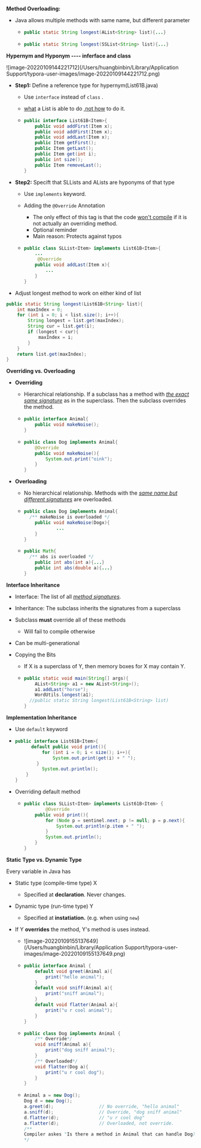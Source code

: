 **Method Overloading:**

- Java allows multiple methods with same name, but different parameter

  - ```java
    public static String longest(AList<String> list){...}
    ```

  - ```java
    public static String longest(SSList<String> list){...}
    ```



**Hypernym and Hyponym ---- inferface and class**

![image-20220109144221712](/Users/huangbinbin/Library/Application Support/typora-user-images/image-20220109144221712.png)

- **Step1:** Define a reference type for hypernym(List61B.java)

  - Use `interface` instead of `class` . 

  - <u>what</u> a List is able to do ,<u>not how</u> to do it.

  - ```java
    public interface List61B<Item>{
      	public void addFirst(Item x);
      	public void addFirst(Item x);
        public void addLast(Item x);
        public Item getFirst();
        public Item getLast();
        public Item get(int i);
        public int size();
        public Item removeLast();
    }
    ```

    

- **Step2:** Specift that SLLists and ALists are hyponyms of that type 

  - Use `implements` keyword.

  - Adding the `@Override` Annotation

    - The only effect of this tag is that the code <u>won't compile</u> if it is not actually an overriding method.
    - Optional reminder
    - Main reason: Protects against typos

  - ```java
    public class SLList<Item> implements List61B<Item>{
      	...
         @Override
        public void addLast(Item x){
        	...
      	}
    }
    ```

- Adjust longest method to work on either kind of list

```java
public static String longest(List61B<String> list){
  	int maxIndex = 0;
  	for (int i = 0; i < list.size(); i++){
      	String longest = list.get(maxIndex);
      	String cur = list.get(i);
      	if (longest < cur){
          	maxIndex = i;
        }
    }
  	return list.get(maxIndex);
}
```



**Overriding vs. Overloading**

- **Overriding**

  - Hierarchical relationship. If a subclass has a method with <u>*the exact same signature*</u> as in the superclass.  Then the subclass overrides the method.

  - ```java
    public interface Animal{
      	public void makeNoise();
    }
    ```

  - ```java
    public class Dog implements Animal{
      	@Override
      	public void makeNoise(){
          	System.out.print("oink");
        }
    }
    ```

- **Overloading**

  - No hierarchical relationship. Methods with the *<u>same name but different signatures</u>* are overloaded.

  - ```java
    public class Dog implements Animal{
      /** makeNoise is overloaded */
      	public void makeNoise(Dogx){
        		...
      	}
    }
    ```

  - ```java
    public Math{
      /** abs is overloaded */
      	public int abs(int a){...}
      	public int abs(double a){...}
    }
    ```



**Interface Inheritance** 

- Interface: The list of all <u>*method signatures*</u>.

- Inheritance: The subclass inherits the signatures from a superclass

- Subclass **must** override all of these methods 

  - Will fail to compile otherwise

- Can be multi-generational

- Copying the Bits

  - If X is a superclass of Y, then memory boxes for X may contain Y. 

  - ```java
    public static void main(String[] args){
      	AList<String> a1 = new AList<String>();
      	a1.addLast("horse");
      	WordUtils.longest(a1); 
      //public static String longest(List61B<String> list)
    }
    ```



**Implementation Inheritance**

- Use `default` keyword 

- ```java
  public interface List61B<Item>{
    	default public void print(){
        	for (int i = 0; i < size(); i++){
            	System.out.print(get(i) + " ");
          }
        	System.out.println();
      }
  }
  ```

- Overriding default method

  - ```java
    public class SLList<Item> implements List61B<Item> {
    		@Override
      	public void print(){
          	for (Node p = sentinel.next; p != null; p = p.next){
              	System.out.println(p.item + " ");
            }
          	System.out.println();     
        }
    }
    ```



**Static Type vs. Dynamic Type**

Every variable in Java has 

- Static type (compile-time type) X

  - Specified at **declaration**. Never changes.

- Dynamic type (run-time type) Y

  - Specified at **instatiation.** (e.g. when using `new`)

- If Y **overrides** the method, Y's method is uses instead.

  - ![image-20220109155137649](/Users/huangbinbin/Library/Application Support/typora-user-images/image-20220109155137649.png)

  - ```java
    public interface Animal {
      	default void greet(Animal a){
          	print("hello animal");
        }
      	default void sniff(Animal a){
          	print("sniff animal");
        }
      	default void flatter(Animal a){
          	print("u r cool animal");
        }
    }
    ```

  - ```java
    public class Dog implements Animal {
      	/** Override*/
      	void sniff(Animal a){
          	print("dog sniff animal");
        }
      	/** Overloaded*/
      	void flatter(Dog a){
          	print("u r cool dog");
        }
    }
    ```

  - ```java
    Animal a = new Dog();
    Dog d = new Dog();
    a.greet(d);					// No override, "hello animal"
    a.sniff(d);					// Override, "dog sniff animal"
    d.flatter(d);				// "u r cool dog"
    a.flatter(d);				// Overloaded, not override. 
    /** 
    Compiler askes "Is there a method in Animal that can handle Dog? Yes! flatter(Animal a)". It then records the signature flatter(Animal a). 
    */
    ```

    





